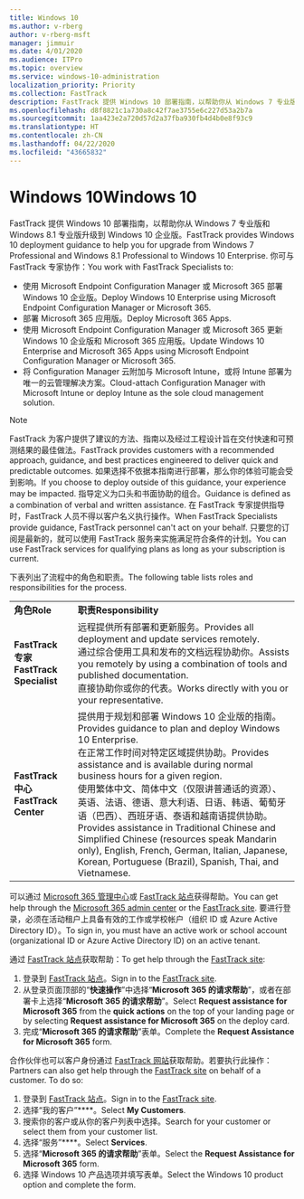 ```yaml
---
title: Windows 10
ms.author: v-rberg
author: v-rberg-msft
manager: jimmuir
ms.date: 4/01/2020
ms.audience: ITPro
ms.topic: overview
ms.service: windows-10-administration
localization_priority: Priority
ms.collection: FastTrack
description: FastTrack 提供 Windows 10 部署指南，以帮助你从 Windows 7 专业版和 Windows 8.1 专业版升级到 Windows 10 企业版。
ms.openlocfilehash: d8f8821c1a730a8c42f7ae3755e6c227d53a2b7a
ms.sourcegitcommit: 1aa423e2a720d57d2a37fba930fb4d4b0e8f93c9
ms.translationtype: HT
ms.contentlocale: zh-CN
ms.lasthandoff: 04/22/2020
ms.locfileid: "43665832"
---
```

# <a name="windows-10"></a><span data-ttu-id="5f160-103">Windows 10</span><span class="sxs-lookup"><span data-stu-id="5f160-103">Windows 10</span></span>

<span data-ttu-id="5f160-104">FastTrack 提供 Windows 10 部署指南，以帮助你从 Windows 7 专业版和 Windows 8.1 专业版升级到 Windows 10 企业版。</span><span class="sxs-lookup"><span data-stu-id="5f160-104">FastTrack provides Windows 10 deployment guidance to help you for upgrade from Windows 7 Professional and Windows 8.1 Professional to Windows 10 Enterprise.</span></span> <span data-ttu-id="5f160-105">你可与 FastTrack 专家协作：</span><span class="sxs-lookup"><span data-stu-id="5f160-105">You work with FastTrack Specialists to:</span></span>

- <span data-ttu-id="5f160-106">使用 Microsoft Endpoint Configuration Manager 或 Microsoft 365 部署 Windows 10 企业版。</span><span class="sxs-lookup"><span data-stu-id="5f160-106">Deploy Windows 10 Enterprise using Microsoft Endpoint Configuration Manager or Microsoft 365.</span></span>
- <span data-ttu-id="5f160-107">部署 Microsoft 365 应用版。</span><span class="sxs-lookup"><span data-stu-id="5f160-107">Deploy Microsoft 365 Apps.</span></span> 
- <span data-ttu-id="5f160-108">使用 Microsoft Endpoint Configuration Manager 或 Microsoft 365 更新 Windows 10 企业版和 Microsoft 365 应用版。</span><span class="sxs-lookup"><span data-stu-id="5f160-108">Update Windows 10 Enterprise and Microsoft 365 Apps using Microsoft Endpoint Configuration Manager or Microsoft 365.</span></span>
- <span data-ttu-id="5f160-109">将 Configuration Manager 云附加与 Microsoft Intune，或将 Intune 部署为唯一的云管理解决方案。</span><span class="sxs-lookup"><span data-stu-id="5f160-109">Cloud-attach Configuration Manager with Microsoft Intune or deploy Intune as the sole cloud management solution.</span></span>
  
> [!NOTE]
> <span data-ttu-id="5f160-110">FastTrack 为客户提供了建议的方法、指南以及经过工程设计旨在交付快速和可预测结果的最佳做法。</span><span class="sxs-lookup"><span data-stu-id="5f160-110">FastTrack provides customers with a recommended approach, guidance, and best practices engineered to deliver quick and predictable outcomes.</span></span> <span data-ttu-id="5f160-111">如果选择不依据本指南进行部署，那么你的体验可能会受到影响。</span><span class="sxs-lookup"><span data-stu-id="5f160-111">If you choose to deploy outside of this guidance, your experience may be impacted.</span></span> <span data-ttu-id="5f160-112">指导定义为口头和书面协助的组合。</span><span class="sxs-lookup"><span data-stu-id="5f160-112">Guidance is defined as a combination of verbal and written assistance.</span></span> <span data-ttu-id="5f160-113">在 FastTrack 专家提供指导时，FastTrack 人员不得以客户名义执行操作。</span><span class="sxs-lookup"><span data-stu-id="5f160-113">When FastTrack Specialists provide guidance, FastTrack personnel can't act on your behalf.</span></span> <span data-ttu-id="5f160-114">只要您的订阅是最新的，就可以使用 FastTrack 服务来实施满足符合条件的计划。</span><span class="sxs-lookup"><span data-stu-id="5f160-114">You can use FastTrack services for qualifying plans as long as your subscription is current.</span></span>  
    
<span data-ttu-id="5f160-115">下表列出了流程中的角色和职责。</span><span class="sxs-lookup"><span data-stu-id="5f160-115">The following table lists roles and responsibilities for the process.</span></span>

|||
|:-----|:-----|
|<span data-ttu-id="5f160-116">**角色**</span><span class="sxs-lookup"><span data-stu-id="5f160-116">**Role**</span></span> <br/> |<span data-ttu-id="5f160-117">**职责**</span><span class="sxs-lookup"><span data-stu-id="5f160-117">**Responsibility**</span></span> <br/> |
|<span data-ttu-id="5f160-118">**FastTrack 专家**</span><span class="sxs-lookup"><span data-stu-id="5f160-118">**FastTrack Specialist**</span></span> <br/> |<span data-ttu-id="5f160-119">远程提供所有部署和更新服务。</span><span class="sxs-lookup"><span data-stu-id="5f160-119">Provides all deployment and update services remotely.</span></span>  <br/> <span data-ttu-id="5f160-120">通过综合使用工具和发布的文档远程协助你。</span><span class="sxs-lookup"><span data-stu-id="5f160-120">Assists you remotely by using a combination of tools and published documentation.</span></span> <br/> <span data-ttu-id="5f160-121">直接协助你或你的代表。</span><span class="sxs-lookup"><span data-stu-id="5f160-121">Works directly with you or your representative.</span></span>|
|<span data-ttu-id="5f160-122">**FastTrack 中心**</span><span class="sxs-lookup"><span data-stu-id="5f160-122">**FastTrack Center**</span></span>  <br/> |<span data-ttu-id="5f160-123">提供用于规划和部署 Windows 10 企业版的指南。</span><span class="sxs-lookup"><span data-stu-id="5f160-123">Provides guidance to plan and deploy Windows 10 Enterprise.</span></span>   <br/> <span data-ttu-id="5f160-124">在正常工作时间对特定区域提供协助。</span><span class="sxs-lookup"><span data-stu-id="5f160-124">Provides assistance and is available during normal business hours for a given region.</span></span> <br/> <span data-ttu-id="5f160-125">使用繁体中文、简体中文（仅限讲普通话的资源）、英语、法语、德语、意大利语、日语、韩语、葡萄牙语（巴西）、西班牙语、泰语和越南语提供协助。</span><span class="sxs-lookup"><span data-stu-id="5f160-125">Provides assistance in Traditional Chinese and Simplified Chinese (resources speak Mandarin only), English, French, German, Italian, Japanese, Korean, Portuguese (Brazil), Spanish, Thai, and Vietnamese.</span></span>|
 
<span data-ttu-id="5f160-126">可以通过 [Microsoft 365 管理中心](https://go.microsoft.com/fwlink/?linkid=2032704)或 [FastTrack 站点](https://go.microsoft.com/fwlink/?linkid=780698)获得帮助。</span><span class="sxs-lookup"><span data-stu-id="5f160-126">You can get help through the [Microsoft 365 admin center](https://go.microsoft.com/fwlink/?linkid=2032704) or the [FastTrack site](https://go.microsoft.com/fwlink/?linkid=780698).</span></span> <span data-ttu-id="5f160-127">要进行登录，必须在活动租户上具备有效的工作或学校帐户（组织 ID 或 Azure Active Directory ID）。</span><span class="sxs-lookup"><span data-stu-id="5f160-127">To sign in, you must have an active work or school account (organizational ID or Azure Active Directory ID) on an active tenant.</span></span> 

<span data-ttu-id="5f160-128">通过 [FastTrack 站点](https://go.microsoft.com/fwlink/?linkid=780698)获取帮助：</span><span class="sxs-lookup"><span data-stu-id="5f160-128">To get help through the [FastTrack site](https://go.microsoft.com/fwlink/?linkid=780698):</span></span> 
1.    <span data-ttu-id="5f160-129">登录到 [FastTrack 站点](https://go.microsoft.com/fwlink/?linkid=780698)。</span><span class="sxs-lookup"><span data-stu-id="5f160-129">Sign in to the [FastTrack site](https://go.microsoft.com/fwlink/?linkid=780698).</span></span> 
2.    <span data-ttu-id="5f160-130">从登录页面顶部的“**快速操作**”中选择“**Microsoft 365 的请求帮助**”，或者在部署卡上选择“**Microsoft 365 的请求帮助**”。</span><span class="sxs-lookup"><span data-stu-id="5f160-130">Select **Request assistance for Microsoft 365** from the **quick actions** on the top of your landing page or by selecting **Request assistance for Microsoft 365** on the deploy card.</span></span>
3.    <span data-ttu-id="5f160-131">完成“**Microsoft 365 的请求帮助**”表单。</span><span class="sxs-lookup"><span data-stu-id="5f160-131">Complete the **Request Assistance for Microsoft 365** form.</span></span>
  
<span data-ttu-id="5f160-p104">合作伙伴也可以客户身份通过 [FastTrack 网站](https://go.microsoft.com/fwlink/?linkid=780698)获取帮助。若要执行此操作：</span><span class="sxs-lookup"><span data-stu-id="5f160-p104">Partners can also get help through the [FastTrack site](https://go.microsoft.com/fwlink/?linkid=780698) on behalf of a customer. To do so:</span></span>
1.    <span data-ttu-id="5f160-134">登录到 [FastTrack 站点](https://go.microsoft.com/fwlink/?linkid=780698)。</span><span class="sxs-lookup"><span data-stu-id="5f160-134">Sign in to the [FastTrack site](https://go.microsoft.com/fwlink/?linkid=780698).</span></span> 
2.    <span data-ttu-id="5f160-135">选择“我的客户”\*\*\*\*。</span><span class="sxs-lookup"><span data-stu-id="5f160-135">Select **My Customers**.</span></span>
3.    <span data-ttu-id="5f160-136">搜索你的客户或从你的客户列表中选择。</span><span class="sxs-lookup"><span data-stu-id="5f160-136">Search for your customer or select them from your customer list.</span></span>
4.    <span data-ttu-id="5f160-137">选择“服务”\*\*\*\*。</span><span class="sxs-lookup"><span data-stu-id="5f160-137">Select **Services**.</span></span>
5.    <span data-ttu-id="5f160-138">选择“**Microsoft 365 的请求帮助**”表单。</span><span class="sxs-lookup"><span data-stu-id="5f160-138">Select the **Request Assistance for Microsoft 365** form.</span></span>
6.    <span data-ttu-id="5f160-139">选择 Windows 10 产品选项并填写表单。</span><span class="sxs-lookup"><span data-stu-id="5f160-139">Select the Windows 10 product option and complete the form.</span></span>
 
